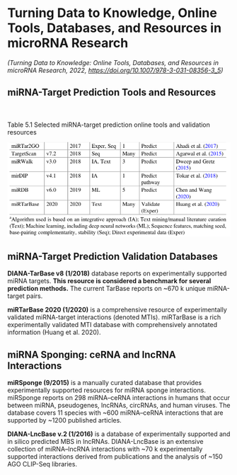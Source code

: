 # Turning Data to Knowledge, Online Tools, Databases, and Resources in microRNA Research

*(Turning Data to Knowledge: Online Tools, Databases, and Resources in microRNA Research, 2022, https://doi.org/10.1007/978-3-031-08356-3_5)*

## miRNA-Target Prediction Tools and Resources

\
\
Table 5.1 Selected miRNA-target prediction online tools and validation resources

![](../images/turning_1.png)

## miRNA-Target Prediction Validation Databases

**DIANA-TarBase v8 (1/2018)** database reports on experimentally supported miRNA targets. **This resource is considered a benchmark for several prediction methods.** The current TarBase reports on ~670 k unique miRNA-target pairs.

**miRTarBase 2020 (1/2020)** is a comprehensive resource of experimentally validated miRNA-target interactions (denoted MTIs). miRTarBase is a rich experimentally validated MTI database with comprehensively annotated information (Huang et al. 2020).

## miRNA Sponging: ceRNA and lncRNA Interactions

**miRSponge (9/2015)** is a manually curated database that provides experimentally supported resources for miRNA sponge interactions. miRSponge reports on 298 miRNA–ceRNA interactions in humans that occur between miRNA, pseudogenes, lncRNAs, circRNAs, and human viruses. The database covers 11 species with ~600 miRNA–ceRNA interactions that are supported by ~1200 published articles.

**DIANA-LncBase v.2 (1/2016)** is a database of experimentally supported and in silico predicted MBS in lncRNAs. DIANA-LncBase is an extensive collection of miRNA–lncRNA interactions with ~70 k experimentally supported interactions derived from publications and the analysis of ~150 AGO CLIP-Seq libraries.
